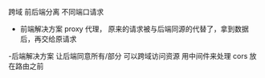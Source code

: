 跨域
前后端分离  不同端口请求
- 前端解决方案
  proxy 代理，  原来的请求被与后端同源的代替了，拿到数据后，再交给原请求

-后端解决方案
让后端同意所有/部分  可以跨域访问资源
用中间件来处理 cors 放在路由之前
